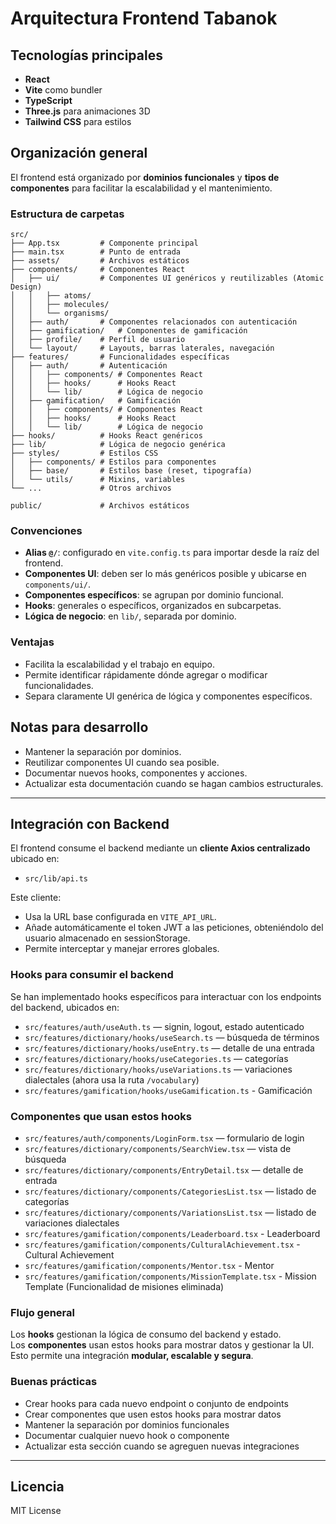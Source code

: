 # Arquitectura Frontend Tabanok

## Tecnologías principales

- **React**
- **Vite** como bundler
- **TypeScript**
- **Three.js** para animaciones 3D
- **Tailwind CSS** para estilos

## Organización general

El frontend está organizado por **dominios funcionales** y **tipos de componentes** para facilitar la escalabilidad y el mantenimiento.

### Estructura de carpetas

```
src/
├── App.tsx         # Componente principal
├── main.tsx        # Punto de entrada
├── assets/         # Archivos estáticos
├── components/     # Componentes React
│   ├── ui/         # Componentes UI genéricos y reutilizables (Atomic Design)
│   │   ├── atoms/
│   │   ├── molecules/
│   │   └── organisms/
│   ├── auth/       # Componentes relacionados con autenticación
│   ├── gamification/   # Componentes de gamificación
│   ├── profile/    # Perfil de usuario
│   └── layout/     # Layouts, barras laterales, navegación
├── features/       # Funcionalidades específicas
│   ├── auth/       # Autenticación
│   │   ├── components/ # Componentes React
│   │   ├── hooks/      # Hooks React
│   │   └── lib/        # Lógica de negocio
│   ├── gamification/   # Gamificación
│   │   ├── components/ # Componentes React
│   │   ├── hooks/      # Hooks React
│   │   └── lib/        # Lógica de negocio
├── hooks/          # Hooks React genéricos
├── lib/            # Lógica de negocio genérica
├── styles/         # Estilos CSS
│   ├── components/ # Estilos para componentes
│   ├── base/       # Estilos base (reset, tipografía)
│   └── utils/      # Mixins, variables
└── ...             # Otros archivos

public/             # Archivos estáticos
```

### Convenciones

- **Alias `@/`**: configurado en `vite.config.ts` para importar desde la raíz del frontend.
- **Componentes UI**: deben ser lo más genéricos posible y ubicarse en `components/ui/`.
- **Componentes específicos**: se agrupan por dominio funcional.
- **Hooks**: generales o específicos, organizados en subcarpetas.
- **Lógica de negocio**: en `lib/`, separada por dominio.

### Ventajas

- Facilita la escalabilidad y el trabajo en equipo.
- Permite identificar rápidamente dónde agregar o modificar funcionalidades.
- Separa claramente UI genérica de lógica y componentes específicos.

## Notas para desarrollo

- Mantener la separación por dominios.
- Reutilizar componentes UI cuando sea posible.
- Documentar nuevos hooks, componentes y acciones.
- Actualizar esta documentación cuando se hagan cambios estructurales.

---

## Integración con Backend

El frontend consume el backend mediante un **cliente Axios centralizado** ubicado en:

- `src/lib/api.ts`

Este cliente:

- Usa la URL base configurada en `VITE_API_URL`.
- Añade automáticamente el token JWT a las peticiones, obteniéndolo del usuario almacenado en sessionStorage.
- Permite interceptar y manejar errores globales.

### Hooks para consumir el backend

Se han implementado hooks específicos para interactuar con los endpoints del backend, ubicados en:

- `src/features/auth/useAuth.ts` — signin, logout, estado autenticado
- `src/features/dictionary/hooks/useSearch.ts` — búsqueda de términos
- `src/features/dictionary/hooks/useEntry.ts` — detalle de una entrada
- `src/features/dictionary/hooks/useCategories.ts` — categorías
- `src/features/dictionary/hooks/useVariations.ts` — variaciones dialectales (ahora usa la ruta `/vocabulary`)
- `src/features/gamification/hooks/useGamification.ts` - Gamificación

### Componentes que usan estos hooks

- `src/features/auth/components/LoginForm.tsx` — formulario de login
- `src/features/dictionary/components/SearchView.tsx` — vista de búsqueda
- `src/features/dictionary/components/EntryDetail.tsx` — detalle de entrada
- `src/features/dictionary/components/CategoriesList.tsx` — listado de categorías
- `src/features/dictionary/components/VariationsList.tsx` — listado de variaciones dialectales
- `src/features/gamification/components/Leaderboard.tsx` - Leaderboard
- `src/features/gamification/components/CulturalAchievement.tsx` - Cultural Achievement
- `src/features/gamification/components/Mentor.tsx` - Mentor
- `src/features/gamification/components/MissionTemplate.tsx` - Mission Template (Funcionalidad de misiones eliminada)


### Flujo general

Los **hooks** gestionan la lógica de consumo del backend y estado.  
Los **componentes** usan estos hooks para mostrar datos y gestionar la UI.  
Esto permite una integración **modular, escalable y segura**.

### Buenas prácticas

- Crear hooks para cada nuevo endpoint o conjunto de endpoints
- Crear componentes que usen estos hooks para mostrar datos
- Mantener la separación por dominios funcionales
- Documentar cualquier nuevo hook o componente
- Actualizar esta sección cuando se agreguen nuevas integraciones

---

## Licencia

MIT License
